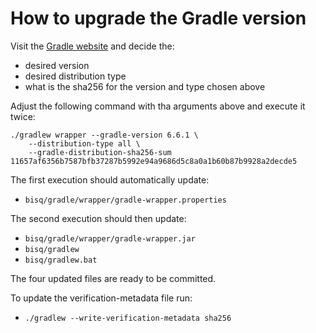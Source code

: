 # How to upgrade the Gradle version

Visit the [Gradle website](https://gradle.org/releases/) and decide the:

 - desired version
 - desired distribution type
 - what is the sha256 for the version and type chosen above

Adjust the following command with tha arguments above and execute it twice:

    ./gradlew wrapper --gradle-version 6.6.1 \
        --distribution-type all \
        --gradle-distribution-sha256-sum 11657af6356b7587bfb37287b5992e94a9686d5c8a0a1b60b87b9928a2decde5

The first execution should automatically update:

- `bisq/gradle/wrapper/gradle-wrapper.properties`

The second execution should then update:

- `bisq/gradle/wrapper/gradle-wrapper.jar`
- `bisq/gradlew`
- `bisq/gradlew.bat`

The four updated files are ready to be committed.

To update the verification-metadata file run:

- `./gradlew --write-verification-metadata sha256`
